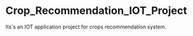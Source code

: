 # Crop_Recommendation_IOT_Project
Its's an IOT application project for crops recommendation system.

